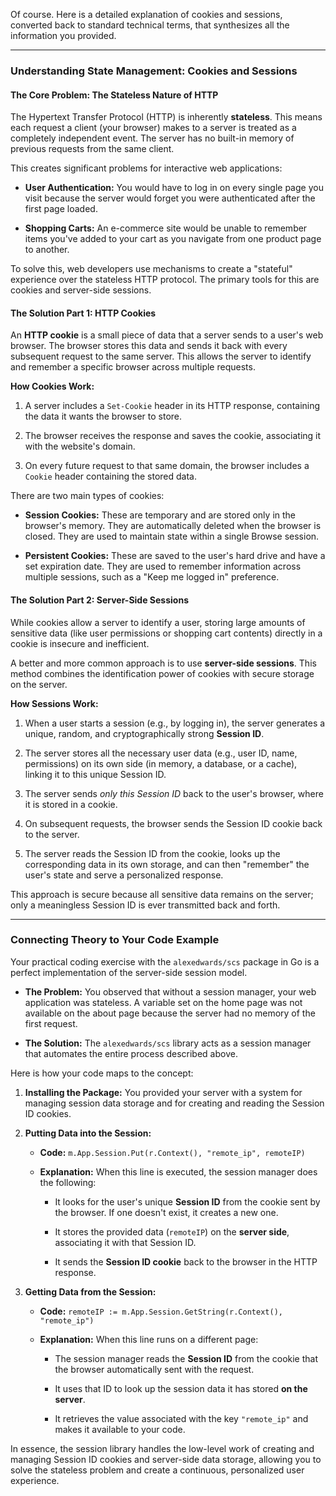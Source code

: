 Of course. Here is a detailed explanation of cookies and sessions, converted back to standard technical terms, that synthesizes all the information you provided.

---

### **Understanding State Management: Cookies and Sessions**

#### **The Core Problem: The Stateless Nature of HTTP**

The Hypertext Transfer Protocol (HTTP) is inherently **stateless**. This means each request a client (your browser) makes to a server is treated as a completely independent event. The server has no built-in memory of previous requests from the same client.

This creates significant problems for interactive web applications:

- **User Authentication:** You would have to log in on every single page you visit because the server would forget you were authenticated after the first page loaded.
    
- **Shopping Carts:** An e-commerce site would be unable to remember items you've added to your cart as you navigate from one product page to another.
    

To solve this, web developers use mechanisms to create a "stateful" experience over the stateless HTTP protocol. The primary tools for this are cookies and server-side sessions.

#### **The Solution Part 1: HTTP Cookies**

An **HTTP cookie** is a small piece of data that a server sends to a user's web browser. The browser stores this data and sends it back with every subsequent request to the same server. This allows the server to identify and remember a specific browser across multiple requests.

**How Cookies Work:**

1. A server includes a `Set-Cookie` header in its HTTP response, containing the data it wants the browser to store.
    
2. The browser receives the response and saves the cookie, associating it with the website's domain.
    
3. On every future request to that same domain, the browser includes a `Cookie` header containing the stored data.
    

There are two main types of cookies:

- **Session Cookies:** These are temporary and are stored only in the browser's memory. They are automatically deleted when the browser is closed. They are used to maintain state within a single Browse session.
    
- **Persistent Cookies:** These are saved to the user's hard drive and have a set expiration date. They are used to remember information across multiple sessions, such as a "Keep me logged in" preference.
    

#### **The Solution Part 2: Server-Side Sessions**

While cookies allow a server to identify a user, storing large amounts of sensitive data (like user permissions or shopping cart contents) directly in a cookie is insecure and inefficient.

A better and more common approach is to use **server-side sessions**. This method combines the identification power of cookies with secure storage on the server.

**How Sessions Work:**

1. When a user starts a session (e.g., by logging in), the server generates a unique, random, and cryptographically strong **Session ID**.
    
2. The server stores all the necessary user data (e.g., user ID, name, permissions) on its own side (in memory, a database, or a cache), linking it to this unique Session ID.
    
3. The server sends _only this Session ID_ back to the user's browser, where it is stored in a cookie.
    
4. On subsequent requests, the browser sends the Session ID cookie back to the server.
    
5. The server reads the Session ID from the cookie, looks up the corresponding data in its own storage, and can then "remember" the user's state and serve a personalized response.
    

This approach is secure because all sensitive data remains on the server; only a meaningless Session ID is ever transmitted back and forth.

---

### **Connecting Theory to Your Code Example**

Your practical coding exercise with the `alexedwards/scs` package in Go is a perfect implementation of the server-side session model.

- **The Problem:** You observed that without a session manager, your web application was stateless. A variable set on the home page was not available on the about page because the server had no memory of the first request.
    
- **The Solution:** The `alexedwards/scs` library acts as a session manager that automates the entire process described above.
    

Here is how your code maps to the concept:

1. **Installing the Package:** You provided your server with a system for managing session data storage and for creating and reading the Session ID cookies.
    
2. **Putting Data into the Session:**
    
    - **Code:** `m.App.Session.Put(r.Context(), "remote_ip", remoteIP)`
        
    - **Explanation:** When this line is executed, the session manager does the following:
        
        - It looks for the user's unique **Session ID** from the cookie sent by the browser. If one doesn't exist, it creates a new one.
            
        - It stores the provided data (`remoteIP`) on the **server side**, associating it with that Session ID.
            
        - It sends the **Session ID cookie** back to the browser in the HTTP response.
            
3. **Getting Data from the Session:**
    
    - **Code:** `remoteIP := m.App.Session.GetString(r.Context(), "remote_ip")`
        
    - **Explanation:** When this line runs on a different page:
        
        - The session manager reads the **Session ID** from the cookie that the browser automatically sent with the request.
            
        - It uses that ID to look up the session data it has stored **on the server**.
            
        - It retrieves the value associated with the key `"remote_ip"` and makes it available to your code.
            

In essence, the session library handles the low-level work of creating and managing Session ID cookies and server-side data storage, allowing you to solve the stateless problem and create a continuous, personalized user experience.